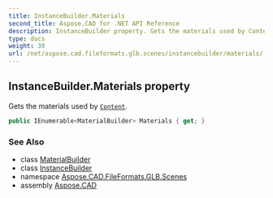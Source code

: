 ```yaml
---
title: InstanceBuilder.Materials
second_title: Aspose.CAD for .NET API Reference
description: InstanceBuilder property. Gets the materials used by Content
type: docs
weight: 30
url: /net/aspose.cad.fileformats.glb.scenes/instancebuilder/materials/
---
```

## InstanceBuilder.Materials property

Gets the materials used by [`Content`](../content/).

```csharp
public IEnumerable<MaterialBuilder> Materials { get; }
```

### See Also

* class [MaterialBuilder](../../../aspose.cad.fileformats.glb.materials/materialbuilder/)
* class [InstanceBuilder](../)
* namespace [Aspose.CAD.FileFormats.GLB.Scenes](../../instancebuilder/)
* assembly [Aspose.CAD](../../../)


